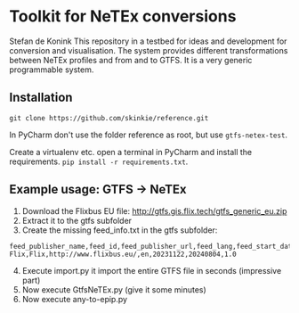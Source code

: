 # Toolkit for NeTEx conversions
Stefan de Konink 
This repository in a testbed for ideas and development for conversion and visualisation.
The system provides different transformations between NeTEx profiles and from and to GTFS.
It is a very generic programmable system.



## Installation
`git clone https://github.com/skinkie/reference.git`

In PyCharm don't use the folder reference as root, but use `gtfs-netex-test`.

Create a virtualenv etc. open a terminal in PyCharm and install the requirements.
`pip install -r requirements.txt`.


## Example usage: GTFS -> NeTEx

1. Download the Flixbus EU file: http://gtfs.gis.flix.tech/gtfs_generic_eu.zip
2. Extract it to the gtfs subfolder
3. Create the missing feed_info.txt in the gtfs subfolder:
```
feed_publisher_name,feed_id,feed_publisher_url,feed_lang,feed_start_date,feed_end_date,feed_version
Flix,Flix,http://www.flixbus.eu/,en,20231122,20240804,1.0
```
4. Execute import.py it import the entire GTFS file in seconds (impressive part)
5. Now execute GtfsNeTEx.py (give it some minutes)
6. Now execute any-to-epip.py
